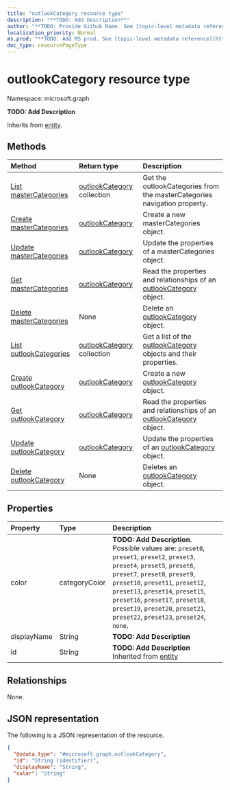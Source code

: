 ```yaml
---
title: "outlookCategory resource type"
description: "**TODO: Add Description**"
author: "**TODO: Provide Github Name. See [topic-level metadata reference](https://msgo.azurewebsites.net/add/document/guidelines/metadata.html#topic-level-metadata)**"
localization_priority: Normal
ms.prod: "**TODO: Add MS prod. See [topic-level metadata reference](https://msgo.azurewebsites.net/add/document/guidelines/metadata.html#topic-level-metadata)**"
doc_type: resourcePageType
---
```


# outlookCategory resource type

Namespace: microsoft.graph

**TODO: Add Description**


Inherits from [entity](../resources/entity.md).

## Methods
|Method|Return type|Description|
|:---|:---|:---|
|[List masterCategories](../api/outlookuser-list-mastercategories.md)|[outlookCategory](../resources/outlookcategory.md) collection|Get the outlookCategories from the masterCategories navigation property.|
|[Create masterCategories](../api/outlookuser-post-mastercategories.md)|[outlookCategory](../resources/outlookcategory.md)|Create a new masterCategories object.|
|[Update masterCategories](../api/outlookuser-update-mastercategories.md)|[outlookCategory](../resources/outlookcategory.md)|Update the properties of a masterCategories object.|
|[Get masterCategories](../api/outlookuser-get-outlookcategory.md)|[outlookCategory](../resources/outlookcategory.md)|Read the properties and relationships of an [outlookCategory](../resources/outlookcategory.md) object.|
|[Delete masterCategories](../api/outlookuser-delete-mastercategories.md)|None|Delete an [outlookCategory](../resources/outlookcategory.md) object.|
|[List outlookCategories](../api/outlookcategory-list.md)|[outlookCategory](../resources/outlookcategory.md) collection|Get a list of the [outlookCategory](../resources/outlookcategory.md) objects and their properties.|
|[Create outlookCategory](../api/outlookcategory-create.md)|[outlookCategory](../resources/outlookcategory.md)|Create a new [outlookCategory](../resources/outlookcategory.md) object.|
|[Get outlookCategory](../api/outlookcategory-get.md)|[outlookCategory](../resources/outlookcategory.md)|Read the properties and relationships of an [outlookCategory](../resources/outlookcategory.md) object.|
|[Update outlookCategory](../api/outlookcategory-update.md)|[outlookCategory](../resources/outlookcategory.md)|Update the properties of an [outlookCategory](../resources/outlookcategory.md) object.|
|[Delete outlookCategory](../api/outlookcategory-delete.md)|None|Deletes an [outlookCategory](../resources/outlookcategory.md) object.|

## Properties
|Property|Type|Description|
|:---|:---|:---|
|color|categoryColor|**TODO: Add Description**. Possible values are: `preset0`, `preset1`, `preset2`, `preset3`, `preset4`, `preset5`, `preset6`, `preset7`, `preset8`, `preset9`, `preset10`, `preset11`, `preset12`, `preset13`, `preset14`, `preset15`, `preset16`, `preset17`, `preset18`, `preset19`, `preset20`, `preset21`, `preset22`, `preset23`, `preset24`, `none`.|
|displayName|String|**TODO: Add Description**|
|id|String|**TODO: Add Description** Inherited from [entity](../resources/entity.md)|

## Relationships
None.

## JSON representation
The following is a JSON representation of the resource.
<!-- {
  "blockType": "resource",
  "keyProperty": "id",
  "@odata.type": "microsoft.graph.outlookCategory",
  "baseType": "microsoft.graph.entity",
  "openType": false
}
-->
``` json
{
  "@odata.type": "#microsoft.graph.outlookCategory",
  "id": "String (identifier)",
  "displayName": "String",
  "color": "String"
}
```

